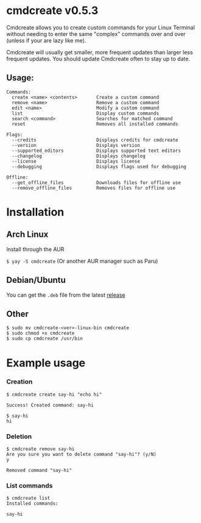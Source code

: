 # cmdcreate v0.5.3
Cmdcreate allows you to create custom commands for your Linux Terminal without needing to enter the same "complex" commands over and over (unless if your are lazy like me).

Cmdcreate will usually get smaller, more frequent updates than larger less frequent updates. You should update Cmdcreate often to stay up to date.
  
## Usage:

```
Commands:
  create <name> <contents>       Create a custom command
  remove <name>                  Remove a custom command
  edit <name>                    Modify a custom command
  list                           Display custom commands
  search <command>               Searches for matched command
  reset                          Removes all installed commands

Flags:
  --credits                      Displays credits for cmdcreate
  --version                      Displays version
  --supported_editors            Displays supported text editors
  --changelog                    Displays changelog
  --license                      Displays license
  --debugging                    Displays flags used for debugging

Offline:
  --get_offline_files            Downloads files for offline use
  --remove_offline_files         Removes files for offline use
```

# Installation

## Arch Linux
Install through the AUR

`$ yay -S cmdcreate` (Or another AUR manager such as Paru)

## Debian/Ubuntu
You can get the `.deb` file from the latest [release](https://github.com/Meme-Supplier/cmdcreate/releases)

## Other
```
$ sudo mv cmdcreate-<ver>-linux-bin cmdcreate
$ sudo chmod +x cmdcreate
$ sudo cp cmdcreate /usr/bin
```

# Example usage

### Creation
```
$ cmdcreate create say-hi "echo hi"

Success! Created command: say-hi

$ say-hi
hi
```

### Deletion
```
$ cmdcreate remove say-hi
Are you sure you want to delete command "say-hi"? (y/N)
y

Removed command "say-hi"
```

### List commands
```
$ cmdcreate list
Installed commands:

say-hi
```
